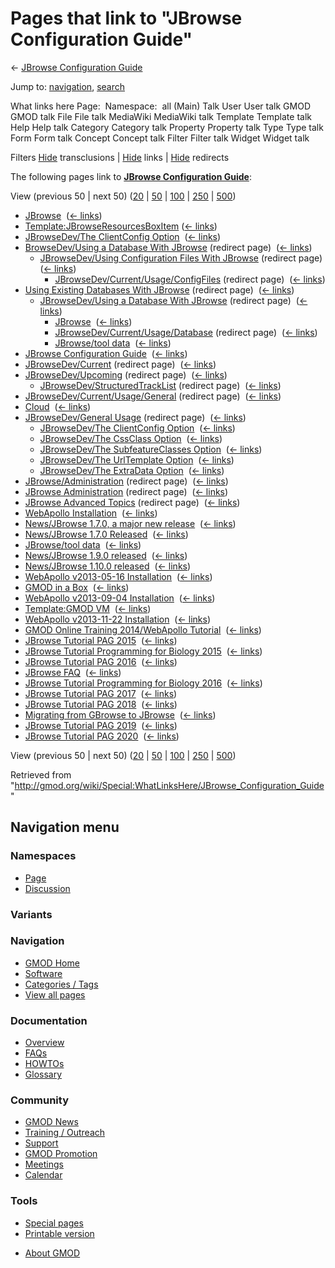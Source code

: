 <div id="mw-page-base" class="noprint">

</div>

<div id="mw-head-base" class="noprint">

</div>

<div id="content" class="mw-body" role="main">

<span id="top"></span>

<div id="mw-js-message" style="display:none;">

</div>



# <span dir="auto">Pages that link to "JBrowse Configuration Guide"</span>

<div id="bodyContent">

<div id="contentSub">

← [JBrowse Configuration
Guide](/wiki/JBrowse_Configuration_Guide "JBrowse Configuration Guide")

</div>

<div id="jump-to-nav" class="mw-jump">

Jump to: [navigation](#mw-navigation), [search](#p-search)

</div>

<div id="mw-content-text">

What links here Page:  Namespace:  all (Main) Talk User User talk GMOD
GMOD talk File File talk MediaWiki MediaWiki talk Template Template talk
Help Help talk Category Category talk Property Property talk Type Type
talk Form Form talk Concept Concept talk Filter Filter talk Widget
Widget talk

Filters
[Hide](/mediawiki/index.php?title=Special:WhatLinksHere/JBrowse_Configuration_Guide&hidetrans=1 "Special:WhatLinksHere/JBrowse Configuration Guide")
transclusions \|
[Hide](/mediawiki/index.php?title=Special:WhatLinksHere/JBrowse_Configuration_Guide&hidelinks=1 "Special:WhatLinksHere/JBrowse Configuration Guide")
links \|
[Hide](/mediawiki/index.php?title=Special:WhatLinksHere/JBrowse_Configuration_Guide&hideredirs=1 "Special:WhatLinksHere/JBrowse Configuration Guide")
redirects

The following pages link to **[JBrowse Configuration
Guide](/wiki/JBrowse_Configuration_Guide "JBrowse Configuration Guide")**:

View (previous 50 \| next 50)
([20](/mediawiki/index.php?title=Special:WhatLinksHere/JBrowse_Configuration_Guide&limit=20 "Special:WhatLinksHere/JBrowse Configuration Guide")
\|
[50](/mediawiki/index.php?title=Special:WhatLinksHere/JBrowse_Configuration_Guide&limit=50 "Special:WhatLinksHere/JBrowse Configuration Guide")
\|
[100](/mediawiki/index.php?title=Special:WhatLinksHere/JBrowse_Configuration_Guide&limit=100 "Special:WhatLinksHere/JBrowse Configuration Guide")
\|
[250](/mediawiki/index.php?title=Special:WhatLinksHere/JBrowse_Configuration_Guide&limit=250 "Special:WhatLinksHere/JBrowse Configuration Guide")
\|
[500](/mediawiki/index.php?title=Special:WhatLinksHere/JBrowse_Configuration_Guide&limit=500 "Special:WhatLinksHere/JBrowse Configuration Guide"))

- [JBrowse](/wiki/JBrowse "JBrowse") ‎
  <span class="mw-whatlinkshere-tools">([←
  links](/mediawiki/index.php?title=Special:WhatLinksHere&target=JBrowse "Special:WhatLinksHere"))</span>
- [Template:JBrowseResourcesBoxItem](/wiki/Template:JBrowseResourcesBoxItem "Template:JBrowseResourcesBoxItem")
  ‎ <span class="mw-whatlinkshere-tools">([←
  links](/mediawiki/index.php?title=Special:WhatLinksHere&target=Template%3AJBrowseResourcesBoxItem "Special:WhatLinksHere"))</span>
- [JBrowseDev/The ClientConfig
  Option](/wiki/JBrowseDev/The_ClientConfig_Option "JBrowseDev/The ClientConfig Option")
  ‎ <span class="mw-whatlinkshere-tools">([←
  links](/mediawiki/index.php?title=Special:WhatLinksHere&target=JBrowseDev%2FThe+ClientConfig+Option "Special:WhatLinksHere"))</span>
- [BrowseDev/Using a Database With
  JBrowse](/mediawiki/index.php?title=BrowseDev/Using_a_Database_With_JBrowse&redirect=no "BrowseDev/Using a Database With JBrowse")
  (redirect page) ‎ <span class="mw-whatlinkshere-tools">([←
  links](/mediawiki/index.php?title=Special:WhatLinksHere&target=BrowseDev%2FUsing+a+Database+With+JBrowse "Special:WhatLinksHere"))</span>
  - [JBrowseDev/Using Configuration Files With
    JBrowse](/mediawiki/index.php?title=JBrowseDev/Using_Configuration_Files_With_JBrowse&redirect=no "JBrowseDev/Using Configuration Files With JBrowse")
    (redirect page) ‎ <span class="mw-whatlinkshere-tools">([←
    links](/mediawiki/index.php?title=Special:WhatLinksHere&target=JBrowseDev%2FUsing+Configuration+Files+With+JBrowse "Special:WhatLinksHere"))</span>
    - [JBrowseDev/Current/Usage/ConfigFiles](/mediawiki/index.php?title=JBrowseDev/Current/Usage/ConfigFiles&redirect=no "JBrowseDev/Current/Usage/ConfigFiles")
      (redirect page) ‎ <span class="mw-whatlinkshere-tools">([←
      links](/mediawiki/index.php?title=Special:WhatLinksHere&target=JBrowseDev%2FCurrent%2FUsage%2FConfigFiles "Special:WhatLinksHere"))</span>
- [Using Existing Databases With
  JBrowse](/mediawiki/index.php?title=Using_Existing_Databases_With_JBrowse&redirect=no "Using Existing Databases With JBrowse")
  (redirect page) ‎ <span class="mw-whatlinkshere-tools">([←
  links](/mediawiki/index.php?title=Special:WhatLinksHere&target=Using+Existing+Databases+With+JBrowse "Special:WhatLinksHere"))</span>
  - [JBrowseDev/Using a Database With
    JBrowse](/mediawiki/index.php?title=JBrowseDev/Using_a_Database_With_JBrowse&redirect=no "JBrowseDev/Using a Database With JBrowse")
    (redirect page) ‎ <span class="mw-whatlinkshere-tools">([←
    links](/mediawiki/index.php?title=Special:WhatLinksHere&target=JBrowseDev%2FUsing+a+Database+With+JBrowse "Special:WhatLinksHere"))</span>
    - [JBrowse](/wiki/JBrowse "JBrowse") ‎
      <span class="mw-whatlinkshere-tools">([←
      links](/mediawiki/index.php?title=Special:WhatLinksHere&target=JBrowse "Special:WhatLinksHere"))</span>
    - [JBrowseDev/Current/Usage/Database](/mediawiki/index.php?title=JBrowseDev/Current/Usage/Database&redirect=no "JBrowseDev/Current/Usage/Database")
      (redirect page) ‎ <span class="mw-whatlinkshere-tools">([←
      links](/mediawiki/index.php?title=Special:WhatLinksHere&target=JBrowseDev%2FCurrent%2FUsage%2FDatabase "Special:WhatLinksHere"))</span>
    - [JBrowse/tool data](/wiki/JBrowse/tool_data "JBrowse/tool data") ‎
      <span class="mw-whatlinkshere-tools">([←
      links](/mediawiki/index.php?title=Special:WhatLinksHere&target=JBrowse%2Ftool+data "Special:WhatLinksHere"))</span>
- [JBrowse Configuration
  Guide](/wiki/JBrowse_Configuration_Guide "JBrowse Configuration Guide")
  ‎ <span class="mw-whatlinkshere-tools">([←
  links](/mediawiki/index.php?title=Special:WhatLinksHere&target=JBrowse+Configuration+Guide "Special:WhatLinksHere"))</span>
- [JBrowseDev/Current](/mediawiki/index.php?title=JBrowseDev/Current&redirect=no "JBrowseDev/Current")
  (redirect page) ‎ <span class="mw-whatlinkshere-tools">([←
  links](/mediawiki/index.php?title=Special:WhatLinksHere&target=JBrowseDev%2FCurrent "Special:WhatLinksHere"))</span>
- [JBrowseDev/Upcoming](/mediawiki/index.php?title=JBrowseDev/Upcoming&redirect=no "JBrowseDev/Upcoming")
  (redirect page) ‎ <span class="mw-whatlinkshere-tools">([←
  links](/mediawiki/index.php?title=Special:WhatLinksHere&target=JBrowseDev%2FUpcoming "Special:WhatLinksHere"))</span>
  - [JBrowseDev/StructuredTrackList](/mediawiki/index.php?title=JBrowseDev/StructuredTrackList&redirect=no "JBrowseDev/StructuredTrackList")
    (redirect page) ‎ <span class="mw-whatlinkshere-tools">([←
    links](/mediawiki/index.php?title=Special:WhatLinksHere&target=JBrowseDev%2FStructuredTrackList "Special:WhatLinksHere"))</span>
- [JBrowseDev/Current/Usage/General](/mediawiki/index.php?title=JBrowseDev/Current/Usage/General&redirect=no "JBrowseDev/Current/Usage/General")
  (redirect page) ‎ <span class="mw-whatlinkshere-tools">([←
  links](/mediawiki/index.php?title=Special:WhatLinksHere&target=JBrowseDev%2FCurrent%2FUsage%2FGeneral "Special:WhatLinksHere"))</span>
- [Cloud](/wiki/Cloud "Cloud") ‎ <span class="mw-whatlinkshere-tools">([←
  links](/mediawiki/index.php?title=Special:WhatLinksHere&target=Cloud "Special:WhatLinksHere"))</span>
- [JBrowseDev/General
  Usage](/mediawiki/index.php?title=JBrowseDev/General_Usage&redirect=no "JBrowseDev/General Usage")
  (redirect page) ‎ <span class="mw-whatlinkshere-tools">([←
  links](/mediawiki/index.php?title=Special:WhatLinksHere&target=JBrowseDev%2FGeneral+Usage "Special:WhatLinksHere"))</span>
  - [JBrowseDev/The ClientConfig
    Option](/wiki/JBrowseDev/The_ClientConfig_Option "JBrowseDev/The ClientConfig Option")
    ‎ <span class="mw-whatlinkshere-tools">([←
    links](/mediawiki/index.php?title=Special:WhatLinksHere&target=JBrowseDev%2FThe+ClientConfig+Option "Special:WhatLinksHere"))</span>
  - [JBrowseDev/The CssClass
    Option](/wiki/JBrowseDev/The_CssClass_Option "JBrowseDev/The CssClass Option")
    ‎ <span class="mw-whatlinkshere-tools">([←
    links](/mediawiki/index.php?title=Special:WhatLinksHere&target=JBrowseDev%2FThe+CssClass+Option "Special:WhatLinksHere"))</span>
  - [JBrowseDev/The SubfeatureClasses
    Option](/wiki/JBrowseDev/The_SubfeatureClasses_Option "JBrowseDev/The SubfeatureClasses Option")
    ‎ <span class="mw-whatlinkshere-tools">([←
    links](/mediawiki/index.php?title=Special:WhatLinksHere&target=JBrowseDev%2FThe+SubfeatureClasses+Option "Special:WhatLinksHere"))</span>
  - [JBrowseDev/The UrlTemplate
    Option](/wiki/JBrowseDev/The_UrlTemplate_Option "JBrowseDev/The UrlTemplate Option")
    ‎ <span class="mw-whatlinkshere-tools">([←
    links](/mediawiki/index.php?title=Special:WhatLinksHere&target=JBrowseDev%2FThe+UrlTemplate+Option "Special:WhatLinksHere"))</span>
  - [JBrowseDev/The ExtraData
    Option](/wiki/JBrowseDev/The_ExtraData_Option "JBrowseDev/The ExtraData Option")
    ‎ <span class="mw-whatlinkshere-tools">([←
    links](/mediawiki/index.php?title=Special:WhatLinksHere&target=JBrowseDev%2FThe+ExtraData+Option "Special:WhatLinksHere"))</span>
- [JBrowse/Administration](/mediawiki/index.php?title=JBrowse/Administration&redirect=no "JBrowse/Administration")
  (redirect page) ‎ <span class="mw-whatlinkshere-tools">([←
  links](/mediawiki/index.php?title=Special:WhatLinksHere&target=JBrowse%2FAdministration "Special:WhatLinksHere"))</span>
- [JBrowse
  Administration](/mediawiki/index.php?title=JBrowse_Administration&redirect=no "JBrowse Administration")
  (redirect page) ‎ <span class="mw-whatlinkshere-tools">([←
  links](/mediawiki/index.php?title=Special:WhatLinksHere&target=JBrowse+Administration "Special:WhatLinksHere"))</span>
- [JBrowse Advanced
  Topics](/mediawiki/index.php?title=JBrowse_Advanced_Topics&redirect=no "JBrowse Advanced Topics")
  (redirect page) ‎ <span class="mw-whatlinkshere-tools">([←
  links](/mediawiki/index.php?title=Special:WhatLinksHere&target=JBrowse+Advanced+Topics "Special:WhatLinksHere"))</span>
- [WebApollo
  Installation](/wiki/WebApollo_Installation "WebApollo Installation") ‎
  <span class="mw-whatlinkshere-tools">([←
  links](/mediawiki/index.php?title=Special:WhatLinksHere&target=WebApollo+Installation "Special:WhatLinksHere"))</span>
- [News/JBrowse 1.7.0, a major new
  release](/wiki/News/JBrowse_1.7.0,_a_major_new_release "News/JBrowse 1.7.0, a major new release")
  ‎ <span class="mw-whatlinkshere-tools">([←
  links](/mediawiki/index.php?title=Special:WhatLinksHere&target=News%2FJBrowse+1.7.0%2C+a+major+new+release "Special:WhatLinksHere"))</span>
- [News/JBrowse 1.7.0
  Released](/wiki/News/JBrowse_1.7.0_Released "News/JBrowse 1.7.0 Released")
  ‎ <span class="mw-whatlinkshere-tools">([←
  links](/mediawiki/index.php?title=Special:WhatLinksHere&target=News%2FJBrowse+1.7.0+Released "Special:WhatLinksHere"))</span>
- [JBrowse/tool data](/wiki/JBrowse/tool_data "JBrowse/tool data") ‎
  <span class="mw-whatlinkshere-tools">([←
  links](/mediawiki/index.php?title=Special:WhatLinksHere&target=JBrowse%2Ftool+data "Special:WhatLinksHere"))</span>
- [News/JBrowse 1.9.0
  released](/wiki/News/JBrowse_1.9.0_released "News/JBrowse 1.9.0 released")
  ‎ <span class="mw-whatlinkshere-tools">([←
  links](/mediawiki/index.php?title=Special:WhatLinksHere&target=News%2FJBrowse+1.9.0+released "Special:WhatLinksHere"))</span>
- [News/JBrowse 1.10.0
  released](/wiki/News/JBrowse_1.10.0_released "News/JBrowse 1.10.0 released")
  ‎ <span class="mw-whatlinkshere-tools">([←
  links](/mediawiki/index.php?title=Special:WhatLinksHere&target=News%2FJBrowse+1.10.0+released "Special:WhatLinksHere"))</span>
- [WebApollo v2013-05-16
  Installation](/wiki/WebApollo_v2013-05-16_Installation "WebApollo v2013-05-16 Installation")
  ‎ <span class="mw-whatlinkshere-tools">([←
  links](/mediawiki/index.php?title=Special:WhatLinksHere&target=WebApollo+v2013-05-16+Installation "Special:WhatLinksHere"))</span>
- [GMOD in a Box](/wiki/GMOD_in_a_Box "GMOD in a Box") ‎
  <span class="mw-whatlinkshere-tools">([←
  links](/mediawiki/index.php?title=Special:WhatLinksHere&target=GMOD+in+a+Box "Special:WhatLinksHere"))</span>
- [WebApollo v2013-09-04
  Installation](/wiki/WebApollo_v2013-09-04_Installation "WebApollo v2013-09-04 Installation")
  ‎ <span class="mw-whatlinkshere-tools">([←
  links](/mediawiki/index.php?title=Special:WhatLinksHere&target=WebApollo+v2013-09-04+Installation "Special:WhatLinksHere"))</span>
- [Template:GMOD VM](/wiki/Template:GMOD_VM "Template:GMOD VM") ‎
  <span class="mw-whatlinkshere-tools">([←
  links](/mediawiki/index.php?title=Special:WhatLinksHere&target=Template%3AGMOD+VM "Special:WhatLinksHere"))</span>
- [WebApollo v2013-11-22
  Installation](/wiki/WebApollo_v2013-11-22_Installation "WebApollo v2013-11-22 Installation")
  ‎ <span class="mw-whatlinkshere-tools">([←
  links](/mediawiki/index.php?title=Special:WhatLinksHere&target=WebApollo+v2013-11-22+Installation "Special:WhatLinksHere"))</span>
- [GMOD Online Training 2014/WebApollo
  Tutorial](/wiki/GMOD_Online_Training_2014/WebApollo_Tutorial "GMOD Online Training 2014/WebApollo Tutorial")
  ‎ <span class="mw-whatlinkshere-tools">([←
  links](/mediawiki/index.php?title=Special:WhatLinksHere&target=GMOD+Online+Training+2014%2FWebApollo+Tutorial "Special:WhatLinksHere"))</span>
- [JBrowse Tutorial PAG
  2015](/wiki/JBrowse_Tutorial_PAG_2015 "JBrowse Tutorial PAG 2015") ‎
  <span class="mw-whatlinkshere-tools">([←
  links](/mediawiki/index.php?title=Special:WhatLinksHere&target=JBrowse+Tutorial+PAG+2015 "Special:WhatLinksHere"))</span>
- [JBrowse Tutorial Programming for Biology
  2015](/wiki/JBrowse_Tutorial_Programming_for_Biology_2015 "JBrowse Tutorial Programming for Biology 2015")
  ‎ <span class="mw-whatlinkshere-tools">([←
  links](/mediawiki/index.php?title=Special:WhatLinksHere&target=JBrowse+Tutorial+Programming+for+Biology+2015 "Special:WhatLinksHere"))</span>
- [JBrowse Tutorial PAG
  2016](/wiki/JBrowse_Tutorial_PAG_2016 "JBrowse Tutorial PAG 2016") ‎
  <span class="mw-whatlinkshere-tools">([←
  links](/mediawiki/index.php?title=Special:WhatLinksHere&target=JBrowse+Tutorial+PAG+2016 "Special:WhatLinksHere"))</span>
- [JBrowse FAQ](/wiki/JBrowse_FAQ "JBrowse FAQ") ‎
  <span class="mw-whatlinkshere-tools">([←
  links](/mediawiki/index.php?title=Special:WhatLinksHere&target=JBrowse+FAQ "Special:WhatLinksHere"))</span>
- [JBrowse Tutorial Programming for Biology
  2016](/wiki/JBrowse_Tutorial_Programming_for_Biology_2016 "JBrowse Tutorial Programming for Biology 2016")
  ‎ <span class="mw-whatlinkshere-tools">([←
  links](/mediawiki/index.php?title=Special:WhatLinksHere&target=JBrowse+Tutorial+Programming+for+Biology+2016 "Special:WhatLinksHere"))</span>
- [JBrowse Tutorial PAG
  2017](/wiki/JBrowse_Tutorial_PAG_2017 "JBrowse Tutorial PAG 2017") ‎
  <span class="mw-whatlinkshere-tools">([←
  links](/mediawiki/index.php?title=Special:WhatLinksHere&target=JBrowse+Tutorial+PAG+2017 "Special:WhatLinksHere"))</span>
- [JBrowse Tutorial PAG
  2018](/wiki/JBrowse_Tutorial_PAG_2018 "JBrowse Tutorial PAG 2018") ‎
  <span class="mw-whatlinkshere-tools">([←
  links](/mediawiki/index.php?title=Special:WhatLinksHere&target=JBrowse+Tutorial+PAG+2018 "Special:WhatLinksHere"))</span>
- [Migrating from GBrowse to
  JBrowse](/wiki/Migrating_from_GBrowse_to_JBrowse "Migrating from GBrowse to JBrowse")
  ‎ <span class="mw-whatlinkshere-tools">([←
  links](/mediawiki/index.php?title=Special:WhatLinksHere&target=Migrating+from+GBrowse+to+JBrowse "Special:WhatLinksHere"))</span>
- [JBrowse Tutorial PAG
  2019](/wiki/JBrowse_Tutorial_PAG_2019 "JBrowse Tutorial PAG 2019") ‎
  <span class="mw-whatlinkshere-tools">([←
  links](/mediawiki/index.php?title=Special:WhatLinksHere&target=JBrowse+Tutorial+PAG+2019 "Special:WhatLinksHere"))</span>
- [JBrowse Tutorial PAG
  2020](/wiki/JBrowse_Tutorial_PAG_2020 "JBrowse Tutorial PAG 2020") ‎
  <span class="mw-whatlinkshere-tools">([←
  links](/mediawiki/index.php?title=Special:WhatLinksHere&target=JBrowse+Tutorial+PAG+2020 "Special:WhatLinksHere"))</span>

View (previous 50 \| next 50)
([20](/mediawiki/index.php?title=Special:WhatLinksHere/JBrowse_Configuration_Guide&limit=20 "Special:WhatLinksHere/JBrowse Configuration Guide")
\|
[50](/mediawiki/index.php?title=Special:WhatLinksHere/JBrowse_Configuration_Guide&limit=50 "Special:WhatLinksHere/JBrowse Configuration Guide")
\|
[100](/mediawiki/index.php?title=Special:WhatLinksHere/JBrowse_Configuration_Guide&limit=100 "Special:WhatLinksHere/JBrowse Configuration Guide")
\|
[250](/mediawiki/index.php?title=Special:WhatLinksHere/JBrowse_Configuration_Guide&limit=250 "Special:WhatLinksHere/JBrowse Configuration Guide")
\|
[500](/mediawiki/index.php?title=Special:WhatLinksHere/JBrowse_Configuration_Guide&limit=500 "Special:WhatLinksHere/JBrowse Configuration Guide"))

</div>

<div class="printfooter">

Retrieved from
"<http://gmod.org/wiki/Special:WhatLinksHere/JBrowse_Configuration_Guide>"

</div>

<div id="catlinks" class="catlinks catlinks-allhidden">

</div>

<div class="visualClear">

</div>

</div>

</div>

<div id="mw-navigation">

## Navigation menu

<div id="mw-head">



<div id="left-navigation">

<div id="p-namespaces" class="vectorTabs" role="navigation"
aria-labelledby="p-namespaces-label">

### Namespaces

- <span id="ca-nstab-main"><a href="/wiki/JBrowse_Configuration_Guide" accesskey="c"
  title="View the content page [c]">Page</a></span>
- <span id="ca-talk"><a
  href="/mediawiki/index.php?title=Talk:JBrowse_Configuration_Guide&amp;action=edit&amp;redlink=1"
  accesskey="t"
  title="Discussion about the content page [t]">Discussion</a></span>

</div>

<div id="p-variants" class="vectorMenu emptyPortlet" role="navigation"
aria-labelledby="p-variants-label">

### 

### Variants[](#)

<div class="menu">

</div>

</div>

</div>





</div>

</div>

</div>

<div id="mw-panel">

<div id="p-logo" role="banner">

<a href="/wiki/Main_Page"
style="background-image: url(http://gmod.org/images/GMOD-cogs.png);"
title="Visit the main page"></a>

</div>

<div id="p-Navigation" class="portal" role="navigation"
aria-labelledby="p-Navigation-label">

### Navigation

<div class="body">

- <span id="n-GMOD-Home">[GMOD Home](/wiki/Main_Page)</span>
- <span id="n-Software">[Software](/wiki/GMOD_Components)</span>
- <span id="n-Categories-.2F-Tags">[Categories /
  Tags](/wiki/Categories)</span>
- <span id="n-View-all-pages">[View all
  pages](/wiki/Special:AllPages)</span>

</div>

</div>

<div id="p-Documentation" class="portal" role="navigation"
aria-labelledby="p-Documentation-label">

### Documentation

<div class="body">

- <span id="n-Overview">[Overview](/wiki/Overview)</span>
- <span id="n-FAQs">[FAQs](/wiki/Category:FAQ)</span>
- <span id="n-HOWTOs">[HOWTOs](/wiki/Category:HOWTO)</span>
- <span id="n-Glossary">[Glossary](/wiki/Glossary)</span>

</div>

</div>

<div id="p-Community" class="portal" role="navigation"
aria-labelledby="p-Community-label">

### Community

<div class="body">

- <span id="n-GMOD-News">[GMOD News](/wiki/GMOD_News)</span>
- <span id="n-Training-.2F-Outreach">[Training /
  Outreach](/wiki/Training_and_Outreach)</span>
- <span id="n-Support">[Support](/wiki/Support)</span>
- <span id="n-GMOD-Promotion">[GMOD
  Promotion](/wiki/GMOD_Promotion)</span>
- <span id="n-Meetings">[Meetings](/wiki/Meetings)</span>
- <span id="n-Calendar">[Calendar](/wiki/Calendar)</span>

</div>

</div>

<div id="p-tb" class="portal" role="navigation"
aria-labelledby="p-tb-label">

### Tools

<div class="body">

- <span id="t-specialpages"><a href="/wiki/Special:SpecialPages" accesskey="q"
  title="A list of all special pages [q]">Special pages</a></span>
- <span id="t-print"><a
  href="/mediawiki/index.php?title=Special:WhatLinksHere/JBrowse_Configuration_Guide&amp;printable=yes"
  rel="alternate" accesskey="p"
  title="Printable version of this page [p]">Printable version</a></span>

</div>

</div>

</div>

</div>

<div id="footer" role="contentinfo">

- <span id="footer-places-about">[About
  GMOD](/wiki/GMOD:About "GMOD:About")</span>

<!-- -->






</div>

